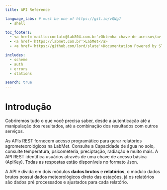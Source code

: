 ```yaml
---
title: API Reference

language_tabs: # must be one of https://git.io/vQNgJ
  - shell

toc_footers:
  - <a href='mailto:contato@lab804.com.br'>Obtenha chave de acesso</a>
  - <a href='https://labmet.com.br'>LabMet</a>
  - <a href='https://github.com/lord/slate'>Documentation Powered by Slate</a>

includes:
  - scheme
  - auth
  - errors
  - stations

search: true
---
```


# Introdução

Cobriremos tudo o que você precisa saber, desde a autenticação até a manipulação dos resultados, até a combinação dos resultados com outros serviços.

As APIs REST fornecem acesso programático para gerar relatórios agrometeorológicos na LabMet. Consulte a Capacidade de água no solo, consulte temperatura, psicometeria, preciptação, radiação e muito mais. A API REST identifica usuários através de uma chave de acesso básica (ApiKey). Todas as respostas estão disponíveis no formato Json.

A API é divida em dois módulos **dados brutos** e **relatórios**, o módulo dados brutos possui dados meteorológicos direto das estações, já os relatórios são dados pré processados e ajustados para cada relatório.
